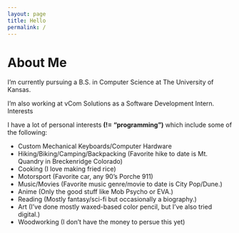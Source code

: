 ```yaml
---
layout: page
title: Hello
permalink: /
---
```


# About Me

I’m currently pursuing a B.S. in Computer Science at The University of Kansas.

I’m also working at vCom Solutions as a Software Development Intern.
Interests

I have a lot of personal interests **(!= “programming”)** which include some of the following:

- Custom Mechanical Keyboards/Computer Hardware
- Hiking/Biking/Camping/Backpacking (Favorite hike to date is Mt. Quandry in Breckenridge Colorado)
- Cooking (I love making fried rice)
- Motorsport (Favorite car, any 90’s Porche 911)
- Music/Movies (Favorite music genre/movie to date is City Pop/Dune.)
- Anime (Only the good stuff like Mob Psycho or EVA.)
- Reading (Mostly fantasy/sci-fi but occasionally a biography.)
- Art (I’ve done mostly waxed-based color pencil, but I’ve also tried digital.)
- Woodworking (I don’t have the money to persue this yet)

